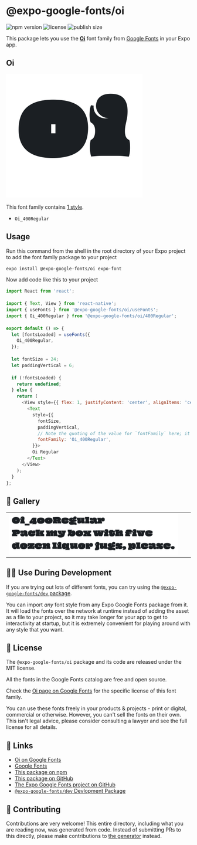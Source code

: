 # @expo-google-fonts/oi

![npm version](https://flat.badgen.net/npm/v/@expo-google-fonts/oi)
![license](https://flat.badgen.net/github/license/expo/google-fonts)
![publish size](https://flat.badgen.net/packagephobia/install/@expo-google-fonts/oi)

This package lets you use the [**Oi**](https://fonts.google.com/specimen/Oi) font family from [Google Fonts](https://fonts.google.com/) in your Expo app.

## Oi

![Oi](./font-family.png)

This font family contains [1 style](#-gallery).

- `Oi_400Regular`

## Usage

Run this command from the shell in the root directory of your Expo project to add the font family package to your project
```sh
expo install @expo-google-fonts/oi expo-font
```

Now add code like this to your project
```js
import React from 'react';

import { Text, View } from 'react-native';
import { useFonts } from '@expo-google-fonts/oi/useFonts';
import { Oi_400Regular } from '@expo-google-fonts/oi/400Regular';

export default () => {
  let [fontsLoaded] = useFonts({
    Oi_400Regular,
  });

  let fontSize = 24;
  let paddingVertical = 6;

  if (!fontsLoaded) {
    return undefined;
  } else {
    return (
      <View style={{ flex: 1, justifyContent: 'center', alignItems: 'center' }}>
        <Text
          style={{
            fontSize,
            paddingVertical,
            // Note the quoting of the value for `fontFamily` here; it expects a string!
            fontFamily: 'Oi_400Regular',
          }}>
          Oi Regular
        </Text>
      </View>
    );
  }
};

```

## 🔡 Gallery


||||
|-|-|-|
|![Oi_400Regular](.//400Regular/Oi_400Regular.ttf.png)||||


## 👩‍💻 Use During Development

If you are trying out lots of different fonts, you can try using the [`@expo-google-fonts/dev` package](https://github.com/expo/google-fonts/tree/master/font-packages/dev#readme).

You can import *any* font style from any Expo Google Fonts package from it. It will load the fonts
over the network at runtime instead of adding the asset as a file to your project, so it may take longer
for your app to get to interactivity at startup, but it is extremely convenient
for playing around with any style that you want.

## 📖 License

The `@expo-google-fonts/oi` package and its code are released under the MIT license.

All the fonts in the Google Fonts catalog are free and open source.

Check the [Oi page on Google Fonts](https://fonts.google.com/specimen/Oi) for the specific license of this font family.

You can use these fonts freely in your products & projects - print or digital, commercial or otherwise. However, you can't sell the fonts on their own. This isn't legal advice, please consider consulting a lawyer and see the full license for all details.

## 🔗 Links

- [Oi on Google Fonts](https://fonts.google.com/specimen/Oi)
- [Google Fonts](https://fonts.google.com/)
- [This package on npm](https://www.npmjs.com/package/@expo-google-fonts/oi)
- [This package on GitHub](https://github.com/expo/google-fonts/tree/master/font-packages/oi)
- [The Expo Google Fonts project on GitHub](https://github.com/expo/google-fonts)
- [`@expo-google-fonts/dev` Devlopment Package](https://github.com/expo/google-fonts/tree/master/font-packages/dev)

## 🤝 Contributing

Contributions are very welcome! This entire directory, including what you are reading now, was generated from code. Instead of submitting PRs to this directly, please make contributions to [the generator](https://github.com/expo/google-fonts/tree/master/packages/generator) instead.
